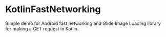# KotlinFastNetworking
Simple demo for Android fast networking and Glide Image Loading library for making a GET request in Kotlin.
